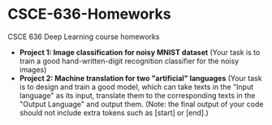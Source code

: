 # CSCE-636-Homeworks
CSCE 636 Deep Learning course homeworks
- **Project 1: Image classification for noisy MNIST dataset** (Your task is to train a good hand-written-digit recognition classifier for the noisy images)
- **Project 2: Machine translation for two "artificial" languages** (Your task is to design and train a good model, which can take texts in the "Input language" as its input, translate them to the corresponding texts in the "Output Language" and output them. (Note: the final output of your code should not include extra tokens such as [start] or [end].)
